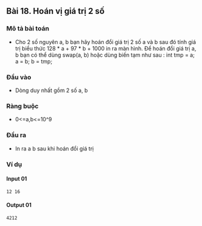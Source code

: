 ## Bài 18. Hoán vị giá trị 2 số

### Mô tả bài toán
- Cho 2 số nguyên a, b bạn hãy hoán đổi giá trị 2 số a và b sau đó tính giá trị biểu thức 128 * a + 97 * b + 1000 in ra màn hình. Để hoán đổi giá trị a, b bạn có thể dùng swap(a, b) hoặc dùng biến tạm như sau : int tmp = a; a = b; b = tmp;

### Đầu vào
- Dòng duy nhất gồm 2 số a, b

### Ràng buộc
- 0<=a,b<=10^9

### Đầu ra
- In ra a b sau khi hoán đổi giá trị

### Ví dụ
#### Input 01
    12 16

####  Output 01
    4212
